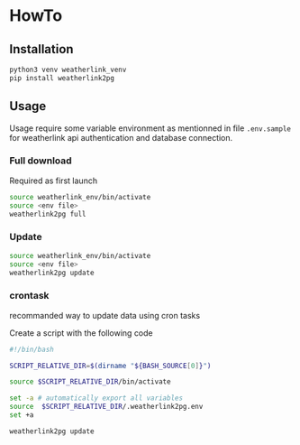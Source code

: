 # HowTo

## Installation

```bash
python3 venv weatherlink_venv
pip install weatherlink2pg
```

## Usage

Usage require some variable environment as mentionned in file `.env.sample`
for weatherlink api authentication and database connection.

### Full download

Required as first launch

```sh
source weatherlink_env/bin/activate
source <env file>
weatherlink2pg full
```

### Update

```sh
source weatherlink_env/bin/activate
source <env file>
weatherlink2pg update
```

### crontask

recommanded way to update data using cron tasks

Create a script with the following code

```bash
#!/bin/bash

SCRIPT_RELATIVE_DIR=$(dirname "${BASH_SOURCE[0]}")

source $SCRIPT_RELATIVE_DIR/bin/activate

set -a # automatically export all variables
source  $SCRIPT_RELATIVE_DIR/.weatherlink2pg.env
set +a

weatherlink2pg update
```

